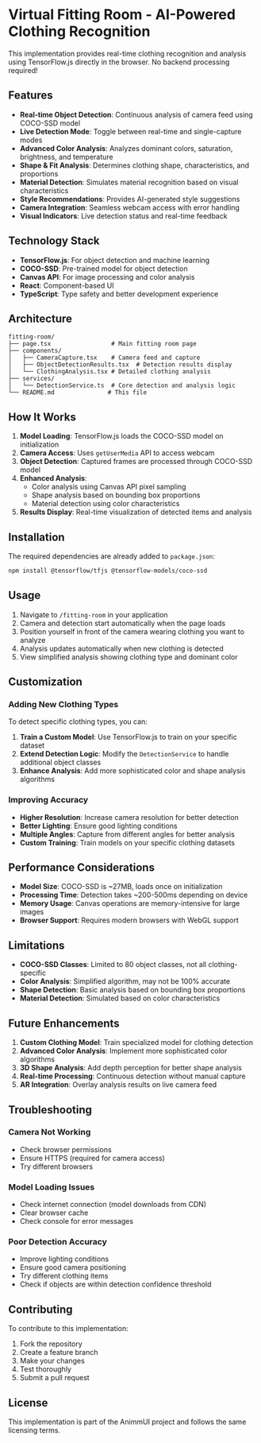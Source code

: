 # Virtual Fitting Room - AI-Powered Clothing Recognition

This implementation provides real-time clothing recognition and analysis using TensorFlow.js directly in the browser. No backend processing required!

## Features

- **Real-time Object Detection**: Continuous analysis of camera feed using COCO-SSD model
- **Live Detection Mode**: Toggle between real-time and single-capture modes
- **Advanced Color Analysis**: Analyzes dominant colors, saturation, brightness, and temperature
- **Shape & Fit Analysis**: Determines clothing shape, characteristics, and proportions
- **Material Detection**: Simulates material recognition based on visual characteristics
- **Style Recommendations**: Provides AI-generated style suggestions
- **Camera Integration**: Seamless webcam access with error handling
- **Visual Indicators**: Live detection status and real-time feedback

## Technology Stack

- **TensorFlow.js**: For object detection and machine learning
- **COCO-SSD**: Pre-trained model for object detection
- **Canvas API**: For image processing and color analysis
- **React**: Component-based UI
- **TypeScript**: Type safety and better development experience

## Architecture

```
fitting-room/
├── page.tsx                 # Main fitting room page
├── components/
│   ├── CameraCapture.tsx    # Camera feed and capture
│   ├── ObjectDetectionResults.tsx  # Detection results display
│   └── ClothingAnalysis.tsx # Detailed clothing analysis
├── services/
│   └── DetectionService.ts  # Core detection and analysis logic
└── README.md               # This file
```

## How It Works

1. **Model Loading**: TensorFlow.js loads the COCO-SSD model on initialization
2. **Camera Access**: Uses `getUserMedia` API to access webcam
3. **Object Detection**: Captured frames are processed through COCO-SSD model
4. **Enhanced Analysis**:
   - Color analysis using Canvas API pixel sampling
   - Shape analysis based on bounding box proportions
   - Material detection using color characteristics
5. **Results Display**: Real-time visualization of detected items and analysis

## Installation

The required dependencies are already added to `package.json`:

```bash
npm install @tensorflow/tfjs @tensorflow-models/coco-ssd
```

## Usage

1. Navigate to `/fitting-room` in your application
2. Camera and detection start automatically when the page loads
3. Position yourself in front of the camera wearing clothing you want to analyze
4. Analysis updates automatically when new clothing is detected
5. View simplified analysis showing clothing type and dominant color

## Customization

### Adding New Clothing Types

To detect specific clothing types, you can:

1. **Train a Custom Model**: Use TensorFlow.js to train on your specific dataset
2. **Extend Detection Logic**: Modify the `DetectionService` to handle additional object classes
3. **Enhance Analysis**: Add more sophisticated color and shape analysis algorithms

### Improving Accuracy

- **Higher Resolution**: Increase camera resolution for better detection
- **Better Lighting**: Ensure good lighting conditions
- **Multiple Angles**: Capture from different angles for better analysis
- **Custom Training**: Train models on your specific clothing datasets

## Performance Considerations

- **Model Size**: COCO-SSD is ~27MB, loads once on initialization
- **Processing Time**: Detection takes ~200-500ms depending on device
- **Memory Usage**: Canvas operations are memory-intensive for large images
- **Browser Support**: Requires modern browsers with WebGL support

## Limitations

- **COCO-SSD Classes**: Limited to 80 object classes, not all clothing-specific
- **Color Analysis**: Simplified algorithm, may not be 100% accurate
- **Shape Detection**: Basic analysis based on bounding box proportions
- **Material Detection**: Simulated based on color characteristics

## Future Enhancements

1. **Custom Clothing Model**: Train specialized model for clothing detection
2. **Advanced Color Analysis**: Implement more sophisticated color algorithms
3. **3D Shape Analysis**: Add depth perception for better shape analysis
4. **Real-time Processing**: Continuous detection without manual capture
5. **AR Integration**: Overlay analysis results on live camera feed

## Troubleshooting

### Camera Not Working

- Check browser permissions
- Ensure HTTPS (required for camera access)
- Try different browsers

### Model Loading Issues

- Check internet connection (model downloads from CDN)
- Clear browser cache
- Check console for error messages

### Poor Detection Accuracy

- Improve lighting conditions
- Ensure good camera positioning
- Try different clothing items
- Check if objects are within detection confidence threshold

## Contributing

To contribute to this implementation:

1. Fork the repository
2. Create a feature branch
3. Make your changes
4. Test thoroughly
5. Submit a pull request

## License

This implementation is part of the AnimmUI project and follows the same licensing terms.
